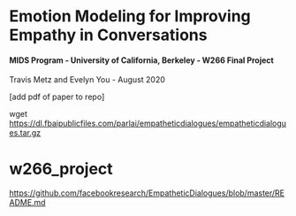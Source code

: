 # Emotion Modeling for Improving Empathy in Conversations
#### MIDS Program - University of California, Berkeley - W266 Final Project
Travis Metz and Evelyn You - August 2020

[add pdf of paper to repo]




wget https://dl.fbaipublicfiles.com/parlai/empatheticdialogues/empatheticdialogues.tar.gz




# w266_project
https://github.com/facebookresearch/EmpatheticDialogues/blob/master/README.md
